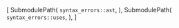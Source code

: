 [
    SubmodulePath(
        `syntax_errors::ast`,
    ),
    SubmodulePath(
        `syntax_errors::uses`,
    ),
]